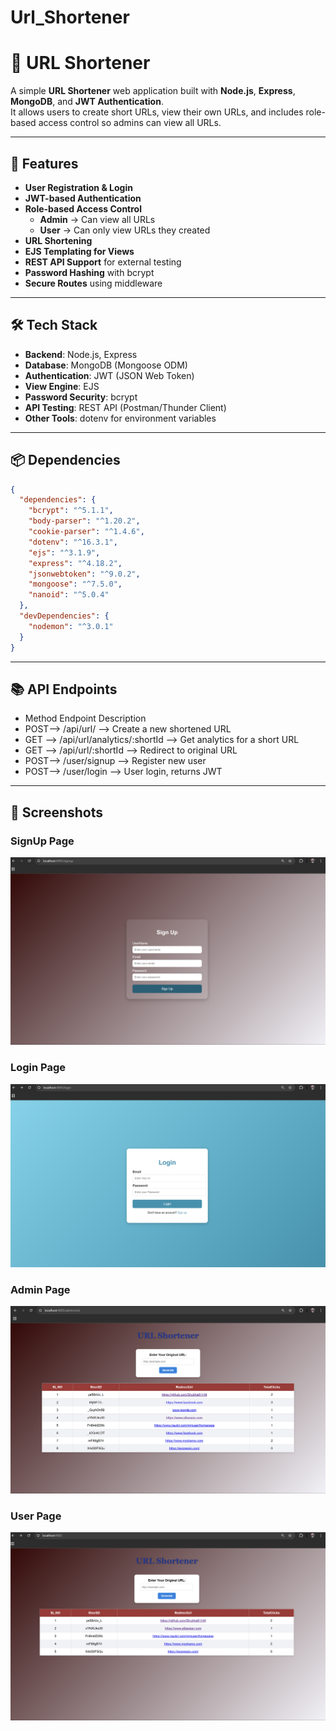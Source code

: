# Url_Shortener

# 🔗 URL Shortener

A simple **URL Shortener** web application built with **Node.js**, **Express**, **MongoDB**, and **JWT Authentication**.  
It allows users to create short URLs, view their own URLs, and includes role-based access control so admins can view all URLs.

---

## 🚀 Features

- **User Registration & Login**
- **JWT-based Authentication**
- **Role-based Access Control**  
  - **Admin** → Can view all URLs  
  - **User** → Can only view URLs they created
- **URL Shortening**
- **EJS Templating for Views**
- **REST API Support** for external testing
- **Password Hashing** with bcrypt
- **Secure Routes** using middleware

---

## 🛠 Tech Stack

- **Backend**: Node.js, Express
- **Database**: MongoDB (Mongoose ODM)
- **Authentication**: JWT (JSON Web Token)
- **View Engine**: EJS
- **Password Security**: bcrypt
- **API Testing**: REST API (Postman/Thunder Client)
- **Other Tools**: dotenv for environment variables
  
---

## 📦 Dependencies

```json
{
  "dependencies": {
    "bcrypt": "^5.1.1",
    "body-parser": "^1.20.2",
    "cookie-parser": "^1.4.6",
    "dotenv": "^16.3.1",
    "ejs": "^3.1.9",
    "express": "^4.18.2",
    "jsonwebtoken": "^9.0.2",
    "mongoose": "^7.5.0",
    "nanoid": "^5.0.4"
  },
  "devDependencies": {
    "nodemon": "^3.0.1"
  }
}
```
---

## 📚 API Endpoints
- Method	Endpoint	Description
- POST-->	/api/url/	--> Create a new shortened URL
- GET -->	/api/url/analytics/:shortId -->	Get analytics for a short URL
- GET --> /api/url/:shortId	--> Redirect to original URL
- POST-->	/user/signup	--> Register new user
- POST-->	/user/login	--> User login, returns JWT
---

## 📸 Screenshots

### SignUp Page  
![SignUp Page Screenshot](https://github.com/Shubha81149/Url_Shortener/blob/main/assest/SignUp.png?raw=true)

### Login Page  
![Login Page Screenshot](https://github.com/Shubha81149/Url_Shortener/blob/main/assest/Login.png?raw=true)

### Admin Page  
![Admin Page Screenshot](https://github.com/Shubha81149/Url_Shortener/blob/main/assest/Admin.png?raw=true)

### User Page  
![User Page Screenshot](https://github.com/Shubha81149/Url_Shortener/blob/main/assest/User.png?raw=true)

